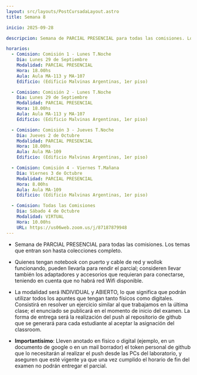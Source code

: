 ```yaml
---
layout: src/layouts/PostCursadaLayout.astro
title: Semana 8

inicio: 2025-09-28

descripcion: Semana de PARCIAL PRESENCIAL para todas las comisiones. Los temas que entran son hasta colecciones completo.

horarios:
  - Comision: Comisión 1 - Lunes T.Noche
    Dia: Lunes 29 de Septiembre
    Modalidad: PARCIAL PRESENCIAL
    Hora: 18.00hs
    Aula: Aula MA-113 y MA-107
    Edificio: (Edificio Malvinas Argentinas, 1er piso)

  - Comision: Comisión 2 - Lunes T.Noche
    Dia: Lunes 29 de Septiembre
    Modalidad: PARCIAL PRESENCIAL
    Hora: 18.00hs
    Aula: Aula MA-113 y MA-107
    Edificio: (Edificio Malvinas Argentinas, 1er piso)

  - Comision: Comisión 3 - Jueves T.Noche
    Dia: Jueves 2 de Octubre
    Modalidad: PARCIAL PRESENCIAL
    Hora: 18.00hs
    Aula: Aula MA-109
    Edificio: (Edificio Malvinas Argentinas, 1er piso)

  - Comision: Comisión 4 - Viernes T.Mañana
    Dia: Viernes 3 de Octubre
    Modalidad: PARCIAL PRESENCIAL
    Hora: 8.00hs
    Aula: Aula MA-109
    Edificio: (Edificio Malvinas Argentinas, 1er piso)

  - Comision: Todas las Comisiones
    Dia: Sábado 4 de Octubre
    Modalidad: VIRTUAL
    Hora: 10.00hs
    URL: https://us06web.zoom.us/j/87187879948
---
```


- Semana de PARCIAL PRESENCIAL para todas las comisiones. Los temas que entran son hasta colecciones completo.

- Quienes tengan notebook con puerto y cable de red y wollok funcionando, pueden llevarla para rendir el parcial; consideren llevar también los adaptadores y accesorios que requieran para conectarse, teniendo en cuenta que no habrá red Wifi disponible.

- La modalidad será INDIVIDUAL y ABIERTO, lo que significa que podrán utilizar todos los apuntes que tengan tanto físicos como digitales. Consistirá en resolver un ejercicio similar al que trabajamos en la última clase; el enunciado se publicará en el momento de inicio del examen. La forma de entrega será la realización del push al repositorio de github que se generará para cada estudiante al aceptar la asignación del classroom.

- **Importantísimo**: Lleven anotado en físico o digital (ejemplo, en un documento de google o en un mail borrador) el token personal de github que lo necesitarán al realizar el push desde las PCs del laboratorio, y aseguren que esté vigente ya que una vez cumplido el horario de fin del examen no podrán entregar el parcial.

